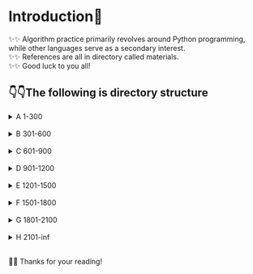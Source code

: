 # Introduction👋
✨✨ Algorithm practice primarily revolves around Python programming, while other languages serve as a secondary interest.<br>
✨✨ References are all in directory called materials.<br>
✨✨ Good luck to you all!

## 👇👇The following is directory structure
<details>
  <summary>A 1-300 </summary>

```
C:.
├───0001 Two Sum
│   └───assets
├───0002 Add Two Numbers
│   └───assets
├───0003 Longest Substring Without Repeating Characters
│   └───assets
├───0007 Reverse Integer
│   └───assets
├───0009 Palindrome Number
│   └───assets
├───0011 Container With Most Water
│   └───assets
├───0013 Roman to Integer
│   └───assets
├───0015 3Sum
│   └───assets
├───0016 3Sum Closest
│   └───assets
├───0018 4Sum
│   └───assets
├───0020 Valid Parentheses
│   └───assets
├───0021 Merge Two Sorted Lists
│   └───assets
├───0026 Remove Duplicates from Sorted Array
│   └───assets
├───0027 Remove Element
│   └───assets
├───0028 Implement strStr()
│   └───assets
├───0035 Search Insert Position
│   └───assets
├───0049 Group Anagrams
│   └───assets
├───0056 Merge Intervals
│   └───assets
├───0058 Length of Last Word
│   └───assets
├───0066 Plus One
├───0067 Add Binary
│   └───assets
├───0069 Sqrt(x)
│   └───assets
├───0070 Climbing Stairs
│   └───assets
├───0075 Sort Colors
│   └───assets
├───0083 Remove Duplicates from Sorted List
│   └───assets
├───0088 Merge Sorted Array
│   └───assets
├───0094 Binary Tree Inorder Traversal
│   └───assets
├───0100 Same Tree
│   └───assets
├───0101 Symmetric Tree
│   └───assets
├───0104 Maximum Depth of Binary Tree
│   └───assets
├───0108 Convert Sorted Array to Binary Search Tree
│   └───assets
├───0110 Balanced Binary Tree
│   └───assets
├───0111 Minimum Depth of Binary Tree
│   └───assets
├───0118 Pascal's Triangle
│   └───assets
├───0119 Pascal's Triangle II
│   └───assets
├───0121 Best Time to Buy and Sell Stock
│   └───assets
├───0125 Valid Palindrome
│   └───assets
├───0136 Single Number
│   └───assets
├───0141 Linked List Cycle
│   └───assets
├───0144 Binary Tree Preorder Traversal
│   └───assets
├───0145 Binary Tree Postorder Traversal
│   └───assets
├───0160 Intersection of Two Linked Lists
│   └───assets
├───0167 Two Sum II - Input array is sorted
│   └───assets
├───0203 Remove Linked List Elements
│   └───assets
├───0206 Reverse Linked List
│   └───assets
├───0225 Implement Stack using Queues
│   └───assets
├───0234 Palindrome Linked List
│   └───assets
├───0237 Delete Node in a Linked List
│   └───assets
├───0242 Valid Anagram
│   └───assets
├───0278 First Bad Version
│   └───assets
└───0283 Move Zeroes
    └───assets    
```
</details>

<br>

<details>
  <summary>B 301-600 </summary>

```
C:.
├───0303 Range Sum Query - Immutable
│   └───assets
├───0338 Counting Bits
│   └───assets
├───0389 Find the Difference
│   └───assets
├───0392 Is Subsequence
│   └───assets
├───0401 Binary Watch
│   └───assets
└───0459 Repeated Substring Pattern
    └───assets  
```
</details>

<br>

<details>
  <summary>C 601-900 </summary>

```
C:.
├───0657 Robot Return to Origin
│   └───assets
├───0682 Baseball Game
│   └───assets
├───0709 To Lower Case
│   └───assets
├───0876 Middle of the Linked List
│   └───assets
└───0896 Monotonic Array
    └───assets
```
</details>

<br>

<details>
  <summary>D 901-1200 </summary>

```
C:.                                       
├───0905 Sort Array By Parity             
│   └───assets                            
├───0922 Sort Array By Parity II          
│   └───assets                            
├───0931 Minimum Falling Path Sum
│   └───assets
└───0976 Largest Perimeter Triangle
    └───assets
```
</details>

<br>

<details>
  <summary>E 1201-1500 </summary>

```
C:.
├───1207 Unique Number of Occurrences
│   └───assets
├───1275 Find Winner on a Tic Tac Toe Game
│   └───assets
├───1385 Find the Distance Value Between Two Arrays
│   └───assets
└───1403 Minimum Subsequence in Non-Increasing Order
    └───assets
```
</details>

<br>

<details>
  <summary>F 1501-1800 </summary>

```
C:.
├───1502 Can Make Arithmetic Progression From Sequence
│   └───assets
├───1523 Count Odd Numbers in an Interval Range
│   └───assets
├───1572 Matrix Diagonal Sum
│   └───assets
├───1672 Richest Customer Wealth
│   └───assets
├───1688 Count of Matches in Tournament
│   └───assets
└───1768 Merge Strings Alternately
    ├───assets
```
</details>

<br>

<details>
  <summary>G 1801-2100 </summary>

```
C:.
├───1822 Sign of the Product of an Array
│   └───assets
├───1859 Sorting the Sentence
│   └───assets
├───1913 Maximum Product Difference Between Two Pairs
│   └───assets
└───1984 Minimum Difference Between Highest and Lowest of K Scores
    └───assets
```
</details>

<br>

<details>
  <summary>H 2101-inf </summary>

```
C:.
├───2171 Removing Minimum Number of Magic Beans
│   └───assets
└───2744 Find Maximum Number of String Pairs
    └───assets
```
</details>

<br>

🌱🌱 Thanks for your reading!

